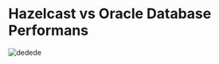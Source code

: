 # Hazelcast vs Oracle Database Performans 

![dedede](https://user-images.githubusercontent.com/73312086/182537343-6647cdcf-651d-483b-a048-7338d4ef91a0.JPG)
